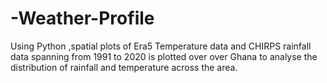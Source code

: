 # -Weather-Profile
Using Python ,spatial plots of Era5 Temperature data  and CHIRPS rainfall data  spanning from 1991 to 2020  is plotted over over Ghana to analyse the distribution of rainfall and temperature across the area. 
